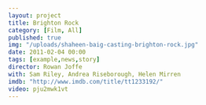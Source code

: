 ```yaml
---
layout: project
title: Brighton Rock
category: [Film, All]
published: true
img: "/uploads/shaheen-baig-casting-brighton-rock.jpg"
date: 2011-02-04 00:00
tags: [example,news,story]
director: Rowan Joffe
with: Sam Riley, Andrea Riseborough, Helen Mirren
imdb: "http://www.imdb.com/title/tt1233192/"
video: pju2mwk1vt
---
```



